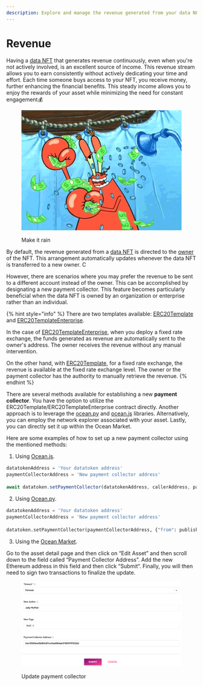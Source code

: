 ```yaml
---
description: Explore and manage the revenue generated from your data NFTs.
---
```


# Revenue

Having a [data NFT](data-nfts.md) that generates revenue continuously, even when you're not actively involved, is an excellent source of income. This revenue stream allows you to earn consistently without actively dedicating your time and effort. Each time someone buys access to your NFT, you receive money, further enhancing the financial benefits. This steady income allows you to enjoy the rewards of your asset while minimizing the need for constant engagement:moneybag:

<figure><img src="../../.gitbook/assets/gif/sponge-money.gif" alt=""><figcaption><p>Make it rain</p></figcaption></figure>

By default, the revenue generated from a [data NFT](data-nfts.md) is directed to the [owner](roles.md#nft-owner) of the NFT. This arrangement automatically updates whenever the data NFT is transferred to a new owner. C

However, there are scenarios where you may prefer the revenue to be sent to a different account instead of the owner. This can be accomplished by designating a new payment collector. This feature becomes particularly beneficial when the data NFT is owned by an organization or enterprise rather than an individual.

{% hint style="info" %}
There are two templates available: [ERC20Template](datatoken-templates.md#regular-template) and [ERC20TemplateEnterprise](datatoken-templates.md#enterprise-template).

In the case of [ERC20TemplateEnterprise](datatoken-templates.md#enterprise-template), when you deploy a fixed rate exchange, the funds generated as revenue are automatically sent to the owner's address. The owner receives the revenue without any manual intervention.



On the other hand, with [ERC20Template](datatoken-templates.md#regular-template), for a fixed rate exchange, the revenue is available at the fixed rate exchange level. The owner or the payment collector has the authority to manually retrieve the revenue.
{% endhint %}



There are several methods available for establishing a new **payment collector**. You have the option to utilize the ERC20Template/ERC20TemplateEnterprise contract directly. Another approach is to leverage the [ocean.py](../ocean.py/) and [ocean.js](../ocean.js/) libraries. Alternatively, you can employ the network explorer associated with your asset. Lastly, you can directly set it up within the Ocean Market.

Here are some examples of how to set up a new payment collector using the mentioned methods:

1. Using [Ocean.js](https://github.com/oceanprotocol/ocean.js/blob/ae2ff1ccde53ace9841844c316a855de271f9a3f/src/contracts/Datatoken.ts#L393).&#x20;

```typescript
datatokenAddress = 'Your datatoken address'
paymentCollectorAddress = 'New payment collector address'

await datatoken.setPaymentCollector(datatokenAddress, callerAddress, paymentCollectorAddress)
```

2. Using [Ocean.py](https://github.com/oceanprotocol/ocean.py/blob/bad11fb3a4cb00be8bab8febf3173682e1c091fd/ocean\_lib/models/test/test\_datatoken.py#L39).

```python
datatokenAddress = 'Your datatoken address'
paymentCollectorAddress = 'New payment collector address'

datatoken.setPaymentCollector(paymentCollectorAddress, {"from": publisher_wallet})
```

3. Using the [Ocean Market](https://market.oceanprotocol.com/).

Go to the asset detail page and then click on “Edit Asset” and then scroll down to the field called “Payment Collector Address”. Add the new Ethereum address in this field and then click “Submit“. Finally, you will then need to sign two transactions to finalize the update.

<figure><img src="../../.gitbook/assets/market/change-payment-collector.png" alt=""><figcaption><p>Update payment collector</p></figcaption></figure>

